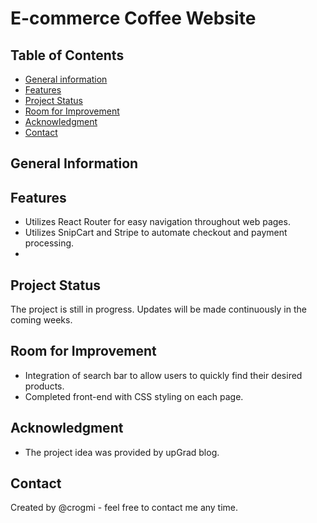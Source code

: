 # E-commerce Coffee Website

## Table of Contents

- [General information](#general-information)
- [Features](#features)
- [Project Status](#project-status)
- [Room for Improvement](#room-for-improvement)
- [Acknowledgment](#acknowledgment)
- [Contact](#contact)

## General Information



## Features

- Utilizes React Router for easy navigation throughout web pages.
- Utilizes SnipCart and Stripe to automate checkout and payment processing.
- 

## Project Status

The project is still in progress. Updates will be made continuously in the coming weeks.

## Room for Improvement

- Integration of search bar to allow users to quickly find their desired products.
- Completed front-end with CSS styling on each page.

## Acknowledgment

- The project idea was provided by upGrad blog.

## Contact

Created by @crogmi - feel free to contact me any time.